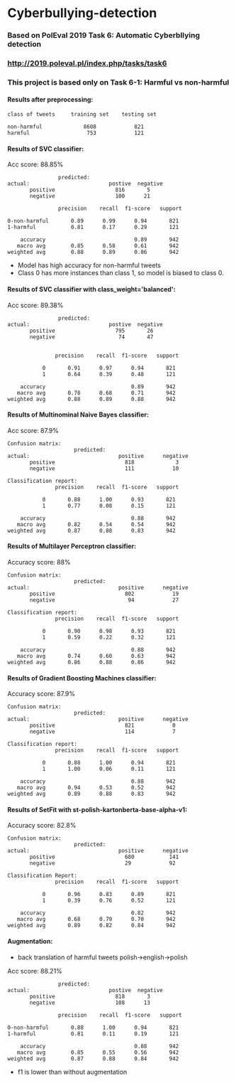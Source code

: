 # Cyberbullying-detection
### Based on PolEval 2019 Task 6: Automatic Cyberbllying detection

### http://2019.poleval.pl/index.php/tasks/task6

### This project is based only on Task 6-1: Harmful vs non-harmful

#### Results after preprocessing:
``` 
class of tweets     training set    testing set

non-harmful             8608            821
harmful                  753            121
```

#### Results of SVC classifier:
Acc score: 88.85%
```
                predicted: 
actual:                         postive  negative
       positive                   816       5
       negative                   100      21
```

```
                precision    recall  f1-score   support

0-non-harmful       0.89      0.99      0.94       821
1-harmful           0.81      0.17      0.29       121

    accuracy                            0.89       942
   macro avg        0.85      0.58      0.61       942
weighted avg        0.88      0.89      0.86       942
```
 - Model has high accuracy for non-harmful tweets <br>
 - Class 0 has more instances than class 1, so model is biased to class 0.

#### Results of SVC classifier with class_weight='balanced':
Acc score: 89.38%
```
                predicted: 
actual:                         postive  negative
       positive                   795       26
       negative                    74       47
       
```
```
               precision    recall  f1-score   support

           0       0.91      0.97      0.94       821
           1       0.64      0.39      0.48       121

    accuracy                           0.89       942
   macro avg       0.78      0.68      0.71       942
weighted avg       0.88      0.89      0.88       942
```
#### Results of Multinominal Naive Bayes classifier:
Acc score:  87.9%
```
Confusion matrix:
                     predicted:
actual:                            positive      negative
       positive                      818             3
       negative                      111            10
```
```
Classification report:
               precision    recall  f1-score   support

           0       0.88      1.00      0.93       821
           1       0.77      0.08      0.15       121

    accuracy                           0.88       942
   macro avg       0.82      0.54      0.54       942
weighted avg       0.87      0.88      0.83       942
```
#### Results of Multilayer Perceptron classifier:
Accuracy score:  88%
```
Confusion matrix:
                     predicted:
actual:                            positive      negative
       positive                      802            19
       negative                       94            27
```
```
Classification report:
               precision    recall  f1-score   support

           0       0.90      0.98      0.93       821
           1       0.59      0.22      0.32       121

    accuracy                           0.88       942
   macro avg       0.74      0.60      0.63       942
weighted avg       0.86      0.88      0.86       942
```
#### Results of Gradient Boosting Machines classifier:
Accuracy score:  87.9%
```
Confusion matrix:
                     predicted:
actual:                            positive      negative
       positive                      821            0
       negative                      114            7
```
```
Classification report:
               precision    recall  f1-score   support

           0       0.88      1.00      0.94       821
           1       1.00      0.06      0.11       121

    accuracy                           0.88       942
   macro avg       0.94      0.53      0.52       942
weighted avg       0.89      0.88      0.83       942
```

#### Results of SetFit with st-polish-kartonberta-base-alpha-v1:
Accuracy score:  82.8%
```
Confusion matrix:
                     predicted:
actual:                            positive      negative
       positive                      680           141
       negative                      29            92
```
```
Classification Report:
               precision    recall  f1-score   support

           0       0.96      0.83      0.89       821
           1       0.39      0.76      0.52       121

    accuracy                           0.82       942
   macro avg       0.68      0.79      0.70       942
weighted avg       0.89      0.82      0.84       942
```
#### Augmentation:
- back translation of harmful tweets polish->english->polish

Acc score: 88.21%
```
                predicted: 
actual:                         postive  negative
       positive                   818       3
       negative                   108      13
```

```
                precision    recall  f1-score   support

0-non-harmful       0.88      1.00      0.94       821
1-harmful           0.81      0.11      0.19       121

    accuracy                            0.88       942
   macro avg        0.85      0.55      0.56       942
weighted avg        0.87      0.88      0.84       942
```
- f1 is lower than without augmentation


